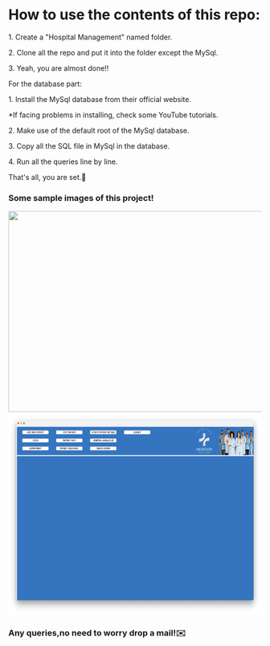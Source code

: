 <h1>
How to use the contents of this repo:</h1>
<p>1. Create a "Hospital Management" named folder.</p>
        <p>2. Clone all the repo and put it into the folder except the MySql.</p>
        <p>3. Yeah, you are almost done!!</p>
        <p>For the database part:</p>
        <p>1. Install the MySql database from their official website.</p>
        <p>*If facing problems in installing, check some YouTube tutorials.</p>
        <p>2. Make use of the default root of the MySql database.</p>
        <p>3. Copy all the SQL file in MySql in the database.</p>
        <p>4. Run all the queries line by line.</p>
        <p>That's all, you are set.🙌</p>
        <h3>
                Some sample images of this project!
        </h3>
        
<img src = "Login.png.png" width = 700px height = 400px>
<img src = "Reception.png" width = 700px height = 400px>
<h3>
        Any queries,no need to worry drop a mail!✉️
</h3>

